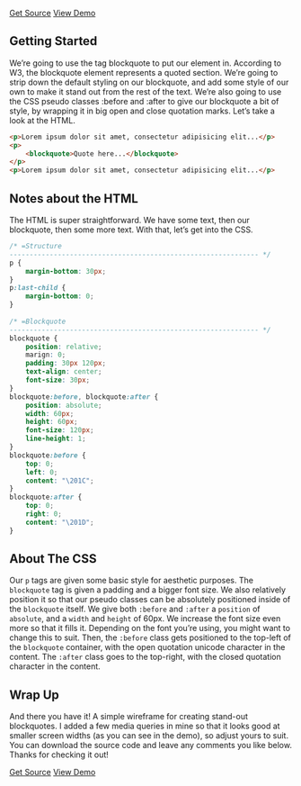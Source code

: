 <p class="text-align--center">
<a href="http://callmenick.com/_development/blockquote-styling/1-blockquote-styling.zip" class="button button--inline-block button--medium">Get Source</a>
<a href="http://callmenick.com/_development/blockquote-styling/" class="button button--inline-block button--medium">View Demo</a>
</p>

## Getting Started

We’re going to use the tag blockquote to put our element in. According to W3, the blockquote element represents a quoted section. We’re going to strip down the default styling on our blockquote, and add some style of our own to make it stand out from the rest of the text. We’re also going to use the CSS pseudo classes :before and :after to give our blockquote a bit of style, by wrapping it in big open and close quotation marks. Let’s take a look at the HTML.

```html
<p>Lorem ipsum dolor sit amet, consectetur adipisicing elit...</p>
<p>
    <blockquote>Quote here...</blockquote>
</p>
<p>Lorem ipsum dolor sit amet, consectetur adipisicing elit...</p>
```

## Notes about the HTML

The HTML is super straightforward. We have some text, then our blockquote, then some more text. With that, let’s get into the CSS.

```css
/* =Structure
-------------------------------------------------------------- */
p {
    margin-bottom: 30px;
}
p:last-child {
    margin-bottom: 0;
}
 
/* =Blockquote
-------------------------------------------------------------- */
blockquote {
    position: relative;
    marign: 0;
    padding: 30px 120px;
    text-align: center;
    font-size: 30px;
}
blockquote:before, blockquote:after {
    position: absolute;
    width: 60px;
    height: 60px;
    font-size: 120px;
    line-height: 1;
}
blockquote:before {
    top: 0;
    left: 0;
    content: "\201C";
}
blockquote:after {
    top: 0;
    right: 0;
    content: "\201D";
}
```

## About The CSS

Our `p` tags are given some basic style for aesthetic purposes. The `blockquote` tag is given a padding and a bigger font size. We also relatively position it so that our pseudo classes can be absolutely positioned inside of the `blockquote` itself. We give both `:before` and `:after` a `position` of `absolute`, and a `width` and `height` of 60px. We increase the font size even more so that it fills it. Depending on the font you’re using, you might want to change this to suit. Then, the `:before` class gets positioned to the top-left of the `blockquote` container, with the open quotation unicode character in the content. The `:after` class goes to the top-right, with the closed quotation character in the content.

## Wrap Up

And there you have it! A simple wireframe for creating stand-out blockquotes. I added a few media queries in mine so that it looks good at smaller screen widths (as you can see in the demo), so adjust yours to suit. You can download the source code and leave any comments you like below. Thanks for checking it out!

<p class="text-align--center">
<a href="http://callmenick.com/_development/blockquote-styling/1-blockquote-styling.zip" class="button button--inline-block button--medium">Get Source</a>
<a href="http://callmenick.com/_development/blockquote-styling/" class="button button--inline-block button--medium">View Demo</a>
</p>
